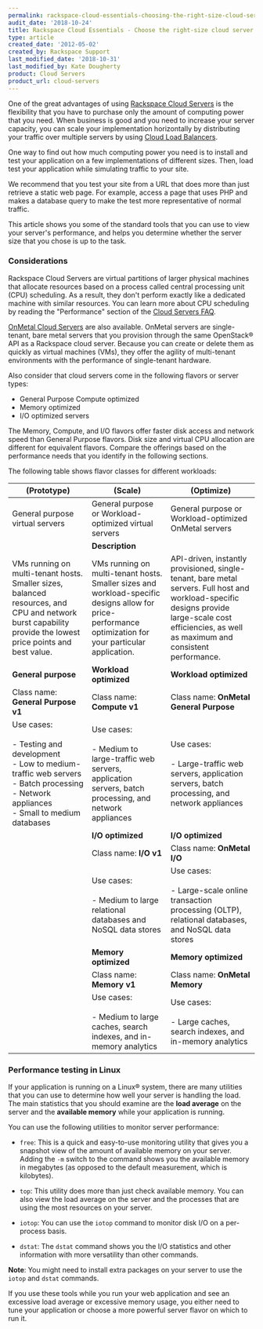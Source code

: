 ```yaml
---
permalink: rackspace-cloud-essentials-choosing-the-right-size-cloud-server/
audit_date: '2018-10-24'
title: Rackspace Cloud Essentials - Choose the right-size cloud server
type: article
created_date: '2012-05-02'
created_by: Rackspace Support
last_modified_date: '2018-10-31'
last_modified_by: Kate Dougherty
product: Cloud Servers
product_url: cloud-servers
---
```


One of the great advantages of using [Rackspace Cloud
Servers](https://www.rackspace.com/cloud/servers/) is the flexibility that you
have to purchase only the amount of computing power that you need. When
business is good and you need to increase your server capacity, you can scale
your implementation horizontally by distributing your traffic over multiple
servers by using [Cloud Load
Balancers](https://www.rackspace.com/cloud/load-balancing).

One way to find out how much computing power you need is to install and test
your application on a few implementations of different sizes. Then, load test
your application while simulating traffic to your site.

We recommend that you test your site from a URL that does more than just
retrieve a static web page. For example, access a page that uses PHP and makes
a database query to make the test more representative of normal traffic.

This article shows you some of the standard tools that you can use to view
your server's performance, and helps you determine whether the server size
that you chose is up to the task.

### Considerations

Rackspace Cloud Servers are virtual partitions of larger physical machines
that allocate resources based on a process called central processing unit
(CPU) scheduling. As a result, they don't perform exactly like a dedicated
machine with similar resources. You can learn more about CPU scheduling by
reading the "Performance" section of the [Cloud Servers
FAQ](/how-to/cloud-servers-faq).

[OnMetal Cloud Servers](https://www.rackspace.com/cloud/servers/onmetal) are
also available. OnMetal servers are single-tenant, bare metal servers that you
provision through the same OpenStack&reg; API as a Rackspace cloud server.
Because you can create or delete them as quickly as virtual machines (VMs),
they offer the agility of multi-tenant environments with the performance of
single-tenant hardware.

Also consider that cloud servers come in the following flavors or server
types:

- General Purpose Compute optimized
- Memory optimized
- I/O optimized servers

The Memory, Compute, and I/O flavors offer faster disk access and network
speed than General Purpose flavors. Disk size and virtual CPU allocation are
different for equivalent flavors. Compare the offerings based on the
performance needs that you identify in the following sections.

The following table shows flavor classes for different workloads:

| (Prototype) | (Scale) | (Optimize) |
| --- | --- | --- |
| General purpose virtual servers | General purpose or Workload-optimized virtual servers | General purpose or Workload-optimized OnMetal servers |
|   | **Description** |   |
| VMs running on multi-tenant hosts. Smaller sizes, balanced resources, and CPU and network burst capability provide the lowest price points and best value. | VMs running on multi-tenant hosts. Smaller sizes and workload-specific designs allow for price-performance optimization for your particular application. | API-driven, instantly provisioned, single-tenant, bare metal servers. Full host and workload-specific designs provide large-scale cost efficiencies, as well as maximum and consistent performance. |
| **General purpose** | **Workload optimized** | **Workload optimized** |
| Class name: **General Purpose v1** | Class name: **Compute v1** | Class name: **OnMetal General Purpose** |
| Use cases:<br /><br /> - Testing and development<br /> - Low to medium-traffic web servers<br /> - Batch processing<br /> - Network appliances<br /> - Small to medium databases | Use cases:<br /><br /> - Medium to large-traffic web servers, application servers, batch processing, and network appliances | Use cases:<br /><br /> - Large-traffic web servers, application servers, batch processing, and network appliances|
|   | **I/O optimized** | **I/O optimized** |
|   | Class name: **I/O v1** | Class name: **OnMetal I/O** |
|   | Use cases:<br /><br />- Medium to large relational databases and NoSQL data stores | Use cases:<br /><br />- Large-scale online transaction processing (OLTP), relational databases, and NoSQL data stores |
|   | **Memory optimized** | **Memory optimized** |
|   | Class name: **Memory v1** | Class name: **OnMetal Memory** |
|   | Use cases:<br /><br /> - Medium to large caches, search indexes, and in-memory analytics | Use cases:<br /><br />- Large caches, search indexes, and in-memory analytics |

### Performance testing in Linux

If your application is running on a Linux&reg; system, there are many
utilities that you can use to determine how well your server is handling the
load. The main statistics that you should examine are the **load average** on
the server and the **available memory** while your application is running.

You can use the following utilities to monitor server performance:

-  `free`: This is a quick and easy-to-use monitoring utility that gives you a
   snapshot view of the amount of available memory on your server. Adding the
   `-m` switch to the command shows you the available memory in megabytes (as
   opposed to the default measurement, which is kilobytes).

-  `top`: This utility does more than just check available memory. You can
   also view the load average on the server and the processes that are using
   the most resources on your server.

-  `iotop`: You can use the `iotop` command to monitor disk I/O on a
   per-process basis.

-  `dstat`: The `dstat` command shows you the I/O statistics and other
   information with more versatility than other commands.

**Note**: You might need to install extra packages on your server to use the
`iotop` and `dstat` commands.

If you use these tools while you run your web application and see an excessive
load average or excessive memory usage, you either need to tune your
application or choose a more powerful server flavor on which to run it.
